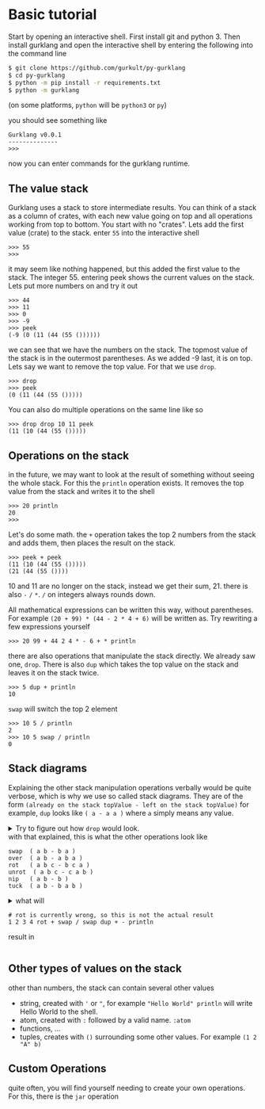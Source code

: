 # Basic tutorial

Start by opening an interactive shell. First install git and python 3. 
Then install gurklang and open the interactive shell by entering the following into the command line
```sh
$ git clone https://github.com/gurkult/py-gurklang
$ cd py-gurklang
$ python -m pip install -r requirements.txt
$ python -m gurklang
```
(on some platforms, `python` will be `python3` or `py`)

you should see something like
```gurk
Gurklang v0.0.1
--------------
>>>
```
now you can enter commands for the gurklang runtime.
## The value stack

Gurklang uses a stack to store intermediate results.
You can think of a stack as a column of crates, with each new value going on top and all operations working from top to bottom. You start with no "crates". Lets add the first value (crate) to the stack.
enter `55` into the interactive shell
```gurk
>>> 55
>>>
```
it may seem like nothing happened, but this added the first value to the stack. The integer 55.
entering peek shows the current values on the stack. Lets put more numbers on and try it out
```gurk
>>> 44
>>> 11
>>> 0
>>> -9
>>> peek
(-9 (0 (11 (44 (55 ())))))
```
we can see that we have the numbers on the stack.
The topmost value of the stack is in the outermost parentheses. As we added -9 last, it is on top.
Lets say we want to remove the top value. For that we use `drop`.
```gurk
>>> drop
>>> peek
(0 (11 (44 (55 ()))))
```
You can also do multiple operations on the same line like so
```gurk
>>> drop drop 10 11 peek
(11 (10 (44 (55 ()))))
```
## Operations on the stack

in the future, we may want to look at the result of something without seeing the whole stack.
For this the `println` operation exists. It removes the top value from the stack and writes it to the shell
```gurk
>>> 20 println
20
>>>
```

Let's do some math. the `+` operation takes the top 2 numbers from the stack and adds them, then places the result on the stack.
```gurk
>>> peek + peek
(11 (10 (44 (55 ()))))
(21 (44 (55 ())))
```
10 and 11 are no longer on the stack, instead we get their sum, 21.
there is also `-` `/` `*`. `/` on integers always rounds down.

All mathematical expressions can be written this way, without parentheses. 
For example `(20 + 99) * (44 - 2 * 4 + 6)` will be written as. Try rewriting a few expressions yourself
```gurk
>>> 20 99 + 44 2 4 * - 6 + * println
```

there are also operations that manipulate the stack directly. We already saw one, `drop`.
There is also `dup` which takes the top value on the stack and leaves it on the stack twice.
```gurk
>>> 5 dup + println
10
```
`swap` will switch the top 2 element
```gurk
>>> 10 5 / println
2
>>> 10 5 swap / println
0
```

## Stack diagrams

Explaining the other stack manipulation operations verbally would be quite verbose, which is why we use so called stack diagrams. They are of the form
`(already on the stack topValue - left on the stack topValue)`
for example, `dup` looks like `( a - a a )` where `a` simply means any value. <details> <summary> Try to figure out how `drop` would look. </summary> `( a - )` </details>
with that explained, this is what the other operations look like
```gurk
swap  ( a b - b a )
over  ( a b - a b a )
rot   ( a b c - b c a )
unrot  ( a b c - c a b )
nip   ( a b - b )
tuck  ( a b - b a b )
```
<details> <summary> what will

```gurk
# rot is currently wrong, so this is not the actual result
1 2 3 4 rot + swap / swap dup + - println
```
result in

</summary>

`0`

</details>

## Other types of values on the stack

other than numbers, the stack can contain several other values
 - string, created with `'` or `"`, for example `"Hello World" println` will write Hello World to the shell.
 - atom, created with `:` followed by a valid name. `:atom`
 - functions, ...  
 - tuples, creates with `()` surrounding some other values. For example `(1 2 "A" b)`

## Custom Operations
quite often, you will find yourself needing to create your own operations. For this, there is the `jar` operation
